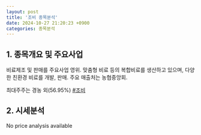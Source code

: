 ```yaml
---
layout: post
title: '조비 종목분석'
date: 2024-10-27 21:20:23 +0900
categories: 종목분석
---
```


## 1. 종목개요 및 주요사업

비료제조 및 판매를 주요사업 영위. 맞춤형 비료 등의 복합비료를 생산하고 있으며, 다양한 친환경 비료를 개발, 판매. 주요 매출처는 농협중앙회. 

최대주주는 경농 외(56.95%)
[#조비](#)

## 2. 시세분석

No price analysis available
